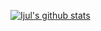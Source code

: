 [![Ijul's github stats](https://github-readme-stats.vercel.app/api?username=ijulhaxor&show_icons=true&theme=tokyonight)](https://github.com/ijulhaxor/ijulhaxor)
